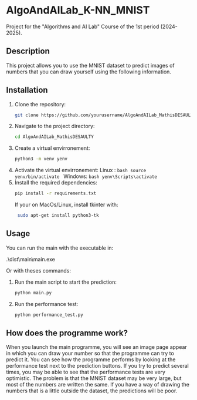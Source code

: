 # AlgoAndAILab_K-NN_MNIST
Project for the "Algorithms and AI Lab" Course of the 1st period (2024-2025).

## Description

This project allows you to use the MNIST dataset to predict images of numbers that you can draw yourself using the following information.

## Installation

1. Clone the repository:
    ```bash
    git clone https://github.com/yourusername/AlgoAndAILab_MathisDESAULTY.git
    ```
2. Navigate to the project directory:
    ```bash
    cd AlgoAndAILab_MathisDESAULTY
    ```
3. Create a virtual envirronement:
    ```bash
    python3 -m venv yenv
    ```
4. Activate the virtual envirronement:
       Linux : 
        ```bash
        source yenv/bin/activate
        ```
       Windows:
       ```bash
        yenv\Scripts\activate
        ```
6. Install the required dependencies:
    ```bash
    pip install -r requirements.txt
    ```
    If your on MacOs/Linux, install tkinter with:
   ```bash
    sudo apt-get install python3-tk
    ```

## Usage

You can run the main with the executable in:

.\dist\main\main.exe

Or with theses commands:

1. Run the main script to start the prediction:
    ```bash
    python main.py
    ```
2. Run the performance test:
    ```bash
    python performance_test.py
    ```

## How does the programme work? 

When you launch the main programme, you will see an image page appear in which you can draw your number so that the programme can try to predict it. You can see how the programme performs by looking at the performance test next to the prediction buttons. If you try to predict several times, you may be able to see that the performance tests are very optimistic. The problem is that the MNIST dataset may be very large, but most of the numbers are written the same. If you have a way of drawing the numbers that is a little outside the dataset, the predictions will be poor. 
